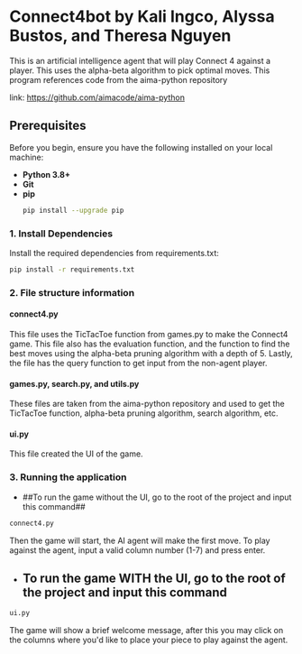 # Connect4bot by Kali Ingco, Alyssa Bustos, and Theresa Nguyen 
This is an artificial intelligence agent that will play Connect 4 against a player. This uses the alpha-beta algorithm to pick optimal moves. 
This program references code from the aima-python repository 

link: https://github.com/aimacode/aima-python

## Prerequisites

Before you begin, ensure you have the following installed on your local machine:

- **Python 3.8+**
- **Git**
- **pip**
   ```bash
  pip install --upgrade pip
  ```

### 1. Install Dependencies

Install the required dependencies from requirements.txt:

```bash
pip install -r requirements.txt
```
### 2. File structure information

#### connect4.py
  This file uses the TicTacToe function from games.py to make the Connect4 game. This file also has the evaluation function, and the function to find the best moves using the alpha-beta pruning algorithm with a depth of 5. Lastly, the file has the query function to get input from the non-agent player. 

#### games.py, search.py, and utils.py
   These files are taken from the aima-python repository and used to get the TicTacToe function, alpha-beta pruning algorithm, search algorithm, etc.

#### ui.py 
   This file created the UI of the game. 

### 3. Running the application

   - ##To run the game without the UI, go to the root of the project and input this command##
   ```bash
connect4.py
```
   Then the game will start, the AI agent will make the first move. To play against the agent, input a valid column number (1-7) and press enter.
   
   - ## To run the game WITH the UI, go to the root of the project and input this command ## 
   ```bash
ui.py
```
   The game will show a brief welcome message, after this you may click on the columns where you'd like to place your piece to play against the agent.




